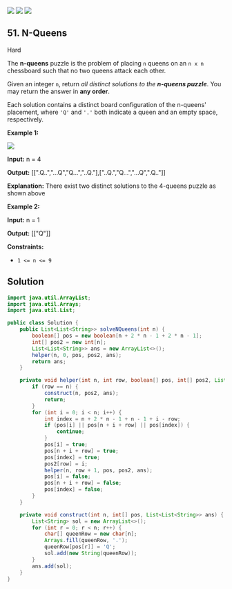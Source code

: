 [![](https://img.shields.io/github/stars/javadev/LeetCode-in-Java?label=Stars&style=flat-square)](https://github.com/javadev/LeetCode-in-Java)
[![](https://img.shields.io/github/forks/javadev/LeetCode-in-Java?label=Fork%20me%20on%20GitHub%20&style=flat-square)](https://github.com/javadev/LeetCode-in-Java/fork)
[![](https://img.shields.io/badge/-LeetCode%20in%20Kotlin-blue?style=flat-square)](https://github.com/javadev/LeetCode-in-Kotlin)

## 51\. N-Queens

Hard

The **n-queens** puzzle is the problem of placing `n` queens on an `n x n` chessboard such that no two queens attack each other.

Given an integer `n`, return _all distinct solutions to the **n-queens puzzle**_. You may return the answer in **any order**.

Each solution contains a distinct board configuration of the n-queens' placement, where `'Q'` and `'.'` both indicate a queen and an empty space, respectively.

**Example 1:**

![](https://assets.leetcode.com/uploads/2020/11/13/queens.jpg)

**Input:** n = 4

**Output:** [[".Q..","...Q","Q...","..Q."],["..Q.","Q...","...Q",".Q.."]]

**Explanation:** There exist two distinct solutions to the 4-queens puzzle as shown above 

**Example 2:**

**Input:** n = 1

**Output:** [["Q"]] 

**Constraints:**

*   `1 <= n <= 9`

## Solution

```java
import java.util.ArrayList;
import java.util.Arrays;
import java.util.List;

public class Solution {
    public List<List<String>> solveNQueens(int n) {
        boolean[] pos = new boolean[n + 2 * n - 1 + 2 * n - 1];
        int[] pos2 = new int[n];
        List<List<String>> ans = new ArrayList<>();
        helper(n, 0, pos, pos2, ans);
        return ans;
    }

    private void helper(int n, int row, boolean[] pos, int[] pos2, List<List<String>> ans) {
        if (row == n) {
            construct(n, pos2, ans);
            return;
        }
        for (int i = 0; i < n; i++) {
            int index = n + 2 * n - 1 + n - 1 + i - row;
            if (pos[i] || pos[n + i + row] || pos[index]) {
                continue;
            }
            pos[i] = true;
            pos[n + i + row] = true;
            pos[index] = true;
            pos2[row] = i;
            helper(n, row + 1, pos, pos2, ans);
            pos[i] = false;
            pos[n + i + row] = false;
            pos[index] = false;
        }
    }

    private void construct(int n, int[] pos, List<List<String>> ans) {
        List<String> sol = new ArrayList<>();
        for (int r = 0; r < n; r++) {
            char[] queenRow = new char[n];
            Arrays.fill(queenRow, '.');
            queenRow[pos[r]] = 'Q';
            sol.add(new String(queenRow));
        }
        ans.add(sol);
    }
}
```